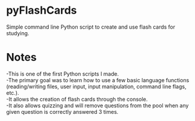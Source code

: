 # pyFlashCards
Simple command line Python script to create and use flash cards for studying.

# Notes
-This is one of the first Python scripts I made.  
-The primary goal was to learn how to use a few basic language functions (reading/writing files, user input, input manipulation, command line flags, etc.).  
-It allows the creation of flash cards through the console.  
-It also allows quizzing and will remove questions from the pool when any given question is correctly answered 3 times.
